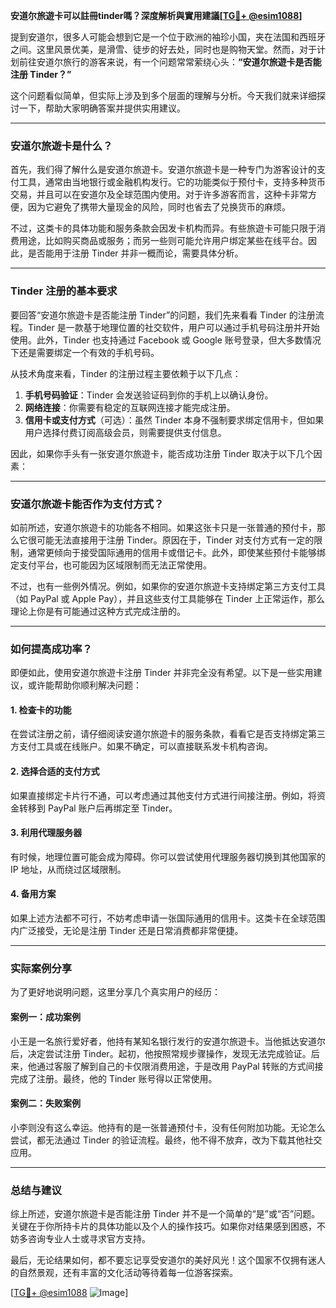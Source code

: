 **安道尔旅遊卡可以註冊tinder嗎？深度解析與實用建議[[TG💪+ @esim1088](https://t.me/s/esim1088)]**

提到安道尔，很多人可能会想到它是一个位于欧洲的袖珍小国，夹在法国和西班牙之间。这里风景优美，是滑雪、徒步的好去处，同时也是购物天堂。然而，对于计划前往安道尔旅行的游客来说，有一个问题常常萦绕心头：**“安道尔旅遊卡是否能注册 Tinder？”**  

这个问题看似简单，但实际上涉及到多个层面的理解与分析。今天我们就来详细探讨一下，帮助大家明确答案并提供实用建议。

---

### 安道尔旅遊卡是什么？

首先，我们得了解什么是安道尔旅遊卡。安道尔旅遊卡是一种专门为游客设计的支付工具，通常由当地银行或金融机构发行。它的功能类似于预付卡，支持多种货币交易，并且可以在安道尔及全球范围内使用。对于许多游客而言，这种卡非常方便，因为它避免了携带大量现金的风险，同时也省去了兑换货币的麻烦。

不过，这类卡的具体功能和服务条款会因发卡机构而异。有些旅遊卡可能只限于消费用途，比如购买商品或服务；而另一些则可能允许用户绑定某些在线平台。因此，是否能用于注册 Tinder 并非一概而论，需要具体分析。

---

### Tinder 注册的基本要求

要回答“安道尔旅遊卡是否能注册 Tinder”的问题，我们先来看看 Tinder 的注册流程。Tinder 是一款基于地理位置的社交软件，用户可以通过手机号码注册并开始使用。此外，Tinder 也支持通过 Facebook 或 Google 账号登录，但大多数情况下还是需要绑定一个有效的手机号码。

从技术角度来看，Tinder 的注册过程主要依赖于以下几点：
1. **手机号码验证**：Tinder 会发送验证码到你的手机上以确认身份。
2. **网络连接**：你需要有稳定的互联网连接才能完成注册。
3. **信用卡或支付方式**（可选）：虽然 Tinder 本身不强制要求绑定信用卡，但如果用户选择付费订阅高级会员，则需要提供支付信息。

因此，如果你手头有一张安道尔旅遊卡，能否成功注册 Tinder 取决于以下几个因素：

---

### 安道尔旅遊卡能否作为支付方式？

如前所述，安道尔旅遊卡的功能各不相同。如果这张卡只是一张普通的预付卡，那么它很可能无法直接用于注册 Tinder。原因在于，Tinder 对支付方式有一定的限制，通常更倾向于接受国际通用的信用卡或借记卡。此外，即使某些预付卡能够绑定支付平台，也可能因为区域限制而无法正常使用。

不过，也有一些例外情况。例如，如果你的安道尔旅遊卡支持绑定第三方支付工具（如 PayPal 或 Apple Pay），并且这些支付工具能够在 Tinder 上正常运作，那么理论上你是有可能通过这种方式完成注册的。

---

### 如何提高成功率？

即便如此，使用安道尔旅遊卡注册 Tinder 并非完全没有希望。以下是一些实用建议，或许能帮助你顺利解决问题：

#### 1. **检查卡的功能**
在尝试注册之前，请仔细阅读安道尔旅遊卡的服务条款，看看它是否支持绑定第三方支付工具或在线账户。如果不确定，可以直接联系发卡机构咨询。

#### 2. **选择合适的支付方式**
如果直接绑定卡片行不通，可以考虑通过其他支付方式进行间接注册。例如，将资金转移到 PayPal 账户后再绑定至 Tinder。

#### 3. **利用代理服务器**
有时候，地理位置可能会成为障碍。你可以尝试使用代理服务器切换到其他国家的 IP 地址，从而绕过区域限制。

#### 4. **备用方案**
如果上述方法都不可行，不妨考虑申请一张国际通用的信用卡。这类卡在全球范围内广泛接受，无论是注册 Tinder 还是日常消费都非常便捷。

---

### 实际案例分享

为了更好地说明问题，这里分享几个真实用户的经历：

#### 案例一：成功案例
小王是一名旅行爱好者，他持有某知名银行发行的安道尔旅遊卡。当他抵达安道尔后，决定尝试注册 Tinder。起初，他按照常规步骤操作，发现无法完成验证。后来，他通过客服了解到自己的卡仅限消费用途，于是改用 PayPal 转账的方式间接完成了注册。最终，他的 Tinder 账号得以正常使用。

#### 案例二：失败案例
小李则没有这么幸运。他持有的是一张普通预付卡，没有任何附加功能。无论怎么尝试，都无法通过 Tinder 的验证流程。最终，他不得不放弃，改为下载其他社交应用。

---

### 总结与建议

综上所述，安道尔旅遊卡是否能注册 Tinder 并不是一个简单的“是”或“否”问题。关键在于你所持卡片的具体功能以及个人的操作技巧。如果你对结果感到困惑，不妨多咨询专业人士或寻求官方支持。

最后，无论结果如何，都不要忘记享受安道尔的美好风光！这个国家不仅拥有迷人的自然景观，还有丰富的文化活动等待着每一位游客探索。

[[TG💪+ @esim1088](https://t.me/s/esim1088) ![Image](https://i.postimg.cc/4NQfJmqS/Snipaste-2025-05-13-00-14-12.png)]